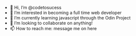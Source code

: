 - 👋 Hi, I’m @codetosucess
- 👀 I’m interested in becoming a full time web developer
- 🌱 I’m currently learning javascript through the Odin Project
- 💞️ I’m looking to collaborate on anything!
- 📫 How to reach me: message me on here

<!---
codetosucess/codetosucess is a ✨ special ✨ repository because its `README.md` (this file) appears on your GitHub profile.
You can click the Preview link to take a look at your changes.
--->
